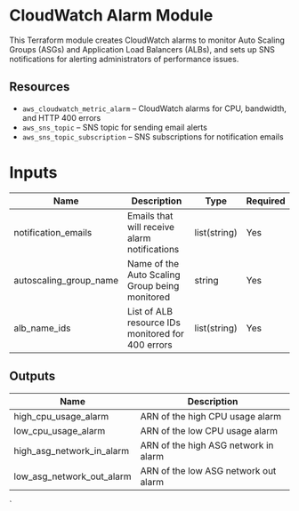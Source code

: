 # CloudWatch Alarm Module

This Terraform module creates CloudWatch alarms to monitor Auto Scaling Groups (ASGs) and Application Load Balancers (ALBs), and sets up SNS notifications for alerting administrators of performance issues.

## Resources

- `aws_cloudwatch_metric_alarm` – CloudWatch alarms for CPU, bandwidth, and HTTP 400 errors
- `aws_sns_topic` – SNS topic for sending email alerts
- `aws_sns_topic_subscription` – SNS subscriptions for notification emails

# Inputs    
| Name                   | Description                                         | Type         | Required |
|------------------------|-----------------------------------------------------|--------------|----------|
| notification_emails    | Emails that will receive alarm notifications        | list(string) | Yes      |
| autoscaling_group_name | Name of the Auto Scaling Group being monitored      | string       | Yes      |
| alb_name_ids           | List of ALB resource IDs monitored for 400 errors   | list(string) | Yes      |

## Outputs

| Name                        | Description                                  |
|-----------------------------|----------------------------------------------|
| high_cpu_usage_alarm        | ARN of the high CPU usage alarm              |
| low_cpu_usage_alarm         | ARN of the low CPU usage alarm               |
| high_asg_network_in_alarm   | ARN of the high ASG network in alarm         |
| low_asg_network_out_alarm   | ARN of the low ASG network out alarm         |
`